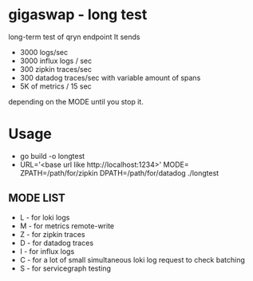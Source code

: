 # gigaswap - long test

long-term test of qryn endpoint
It sends 
- 3000 logs/sec
- 3000 influx logs / sec
- 300 zipkin traces/sec
- 300 datadog traces/sec with variable amount of spans
- 5K of metrics / 15 sec

depending on the MODE until you stop it.

# Usage

- go build -o longtest
- URL='<base url like http://localhost:1234>' MODE=<MODE LIST LMZDIC> ZPATH=/path/for/zipkin DPATH=/path/for/datadog ./longtest

## MODE LIST

- L - for loki logs
- M - for metrics remote-write
- Z - for zipkin traces
- D - for datadog traces
- I - for influx logs
- C - for a lot of small simultaneous loki log request to check batching
- S - for servicegraph testing
